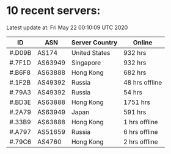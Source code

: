 # 10 recent servers:

Latest update at: Fri May 22 00:10:09 UTC 2020

| ID | ASN | Server Country | Online |
| -- | --- | -------------- | ------ |
| #.D09B | AS174 | United States | 932 hrs |
| #.7F1D | AS63949 | Singapore | 932 hrs |
| #.B6F8 | AS63888 | Hong Kong | 682 hrs |
| #.1F2B | AS49392 | Russia | 48 hrs offline |
| #.79A3 | AS49392 | Russia | 54 hrs |
| #.BD3E | AS63888 | Hong Kong | 1751 hrs |
| #.2A79 | AS63949 | Japan | 591 hrs |
| #.33B9 | AS63888 | Hong Kong | 1 hrs offline |
| #.A797 | AS51659 | Russia | 6 hrs offline |
| #.79C6 | AS4760 | Hong Kong | 2 hrs offline |


